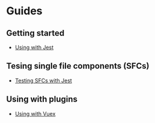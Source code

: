 # Guides

## Getting started

- [Using with Jest](using-with-jest.md)

## Tesing single file components (SFCs)

- [Testing SFCs with Jest](testing-SFCs-with-jest.md)

## Using with plugins

- [Using with Vuex](using-with-vuex.md)
